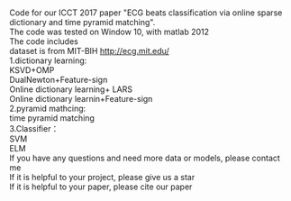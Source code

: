 <BR/> Code for our ICCT 2017 paper "ECG beats classification via online sparse dictionary and time pyramid matching".
  <BR/>The code was tested on Window 10, with matlab 2012 
  <BR/>The code includes 
  <BR/>dataset is from MIT-BIH http://ecg.mit.edu/
 <BR/> 1.dictionary learning:
                <BR/>  KSVD+OMP
               <BR/>   DualNewton+Feature-sign
               <BR/>   Online dictionary learning+ LARS
                <BR/>  Online dictionary learnin+Feature-sign
 <BR/> 2.pyramid mathcing:
               <BR/>   time pyramid matching
<BR/>  3.Classifier：
             <BR/>     SVM
             <BR/>     ELM
<BR/>If you have any questions and need more data or models, please contact me
<BR/>If it is helpful to your project, please give us a star
<BR/>If it is helpful to your paper, please cite our paper
